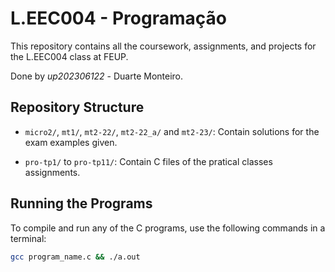 # L.EEC004 - Programação

This repository contains all the coursework, assignments, and projects for the L.EEC004 class at FEUP.

Done by *up202306122* - Duarte Monteiro.

## Repository Structure


- `micro2/`, `mt1/`, `mt2-22/`, `mt2-22_a/` and `mt2-23/`: Contain solutions for the exam examples given.

- `pro-tp1/` to `pro-tp11/`: Contain C files of the pratical classes assignments.

## Running the Programs

To compile and run any of the C programs, use the following commands in a terminal:

```sh
gcc program_name.c && ./a.out